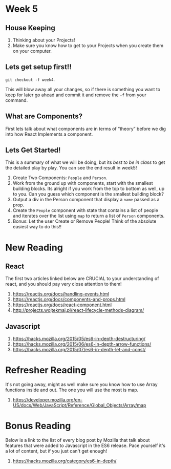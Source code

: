 # Week 5

## House Keeping

1. Thinking about your Projects!
2. Make sure you know how to get to your Projects when you create them on
   your computer.

## Lets get setup first!!

`git checkout -f week4`.

This will blow away all your changes, so if there is something you want to keep for later go ahead and commit it and remove the `-f` from your command.

## What are Components?

First lets talk about what components are in terms of “theory” before we dig into how React Implements a component.

## Lets Get Started!

This is a summary of what we will be doing, but its _best to be in class_ to get the detailed play by play. You can see the end result in week5!

1. Create Two Components: `People` and `Person`.
2. Work from the ground up with components, start with the smallest building blocks. Its alright if you work from the top to bottom as well, up to you. Can you guess which component is the smallest building block?
3. Output a div in the Person component that display a `name` passed as a prop.
4. Create the `People` component with state that contains a list of people and iterates over the list using `map` to return a list of `Person` components.
5. Bonus: Let the user Create or Remove People! Think of the absolute easiest way to do this!!

# New Reading

## React

The first two articles linked below are CRUCIAL to your understanding of react,
and you should pay very close attention to them!

1. https://reactjs.org/docs/handling-events.html
2. https://reactjs.org/docs/components-and-props.html
3. https://reactjs.org/docs/react-component.html
4. http://projects.wojtekmaj.pl/react-lifecycle-methods-diagram/

## Javascript

1. https://hacks.mozilla.org/2015/05/es6-in-depth-destructuring/
2. https://hacks.mozilla.org/2015/06/es6-in-depth-arrow-functions/
3. https://hacks.mozilla.org/2015/07/es6-in-depth-let-and-const/

# Refresher Reading

It's not going away, might as well make sure you know how to use Array functions
inside and out. The one you will use the most is map.

1. https://developer.mozilla.org/en-US/docs/Web/JavaScript/Reference/Global_Objects/Array/map

# Bonus Reading

Below is a link to the list of every blog post by Mozilla that talk about
features that were added to Javascript in the ES6 release. Pace yourself it's a
lot of content, but if you just can't get enough!

1. https://hacks.mozilla.org/category/es6-in-depth/
